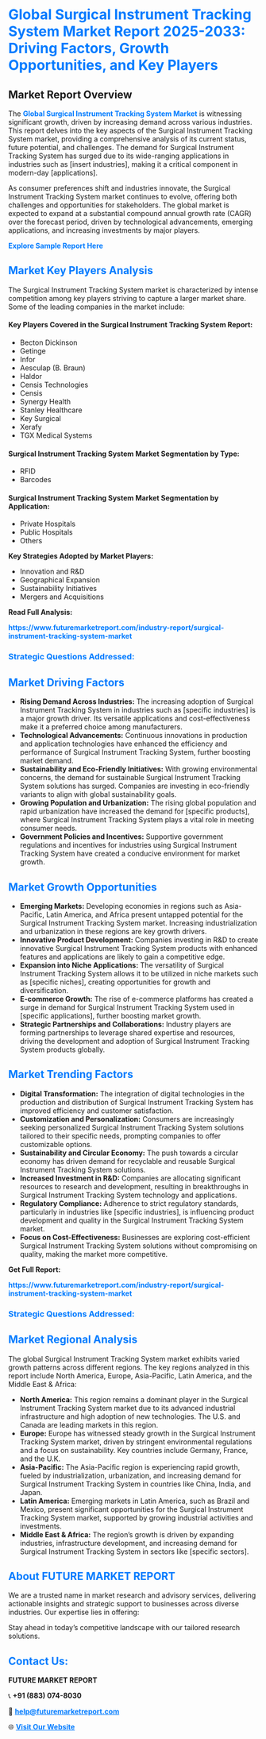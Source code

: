 <h1 style="color: #007BFF;">Global Surgical Instrument Tracking System Market Report 2025-2033: Driving Factors, Growth Opportunities, and Key Players</h1>

<section id="overview">
<h2>Market Report Overview</h2>
<p>The <a href="https://www.futuremarketreport.com/industry-report/surgical-instrument-tracking-system-market" style="color: #007BFF; text-decoration: none;"><strong>Global Surgical Instrument Tracking System Market</strong></a> is witnessing significant growth, driven by increasing demand across various industries. This report delves into the key aspects of the Surgical Instrument Tracking System market, providing a comprehensive analysis of its current status, future potential, and challenges. The demand for Surgical Instrument Tracking System has surged due to its wide-ranging applications in industries such as [insert industries], making it a critical component in modern-day [applications].</p>
<p>As consumer preferences shift and industries innovate, the Surgical Instrument Tracking System market continues to evolve, offering both challenges and opportunities for stakeholders. The global market is expected to expand at a substantial compound annual growth rate (CAGR) over the forecast period, driven by technological advancements, emerging applications, and increasing investments by major players.</p>
</section>

<section id="overview">
<p><a href="https://www.futuremarketreport.com/request-sample/reportId=80298" style="color: #007BFF; text-decoration: none;"><strong>Explore Sample Report Here</strong></a></p>
</section>

<section id="key-players">
<h2 style="color: #007BFF;">Market Key Players Analysis</h2>
<p>The Surgical Instrument Tracking System market is characterized by intense competition among key players striving to capture a larger market share. Some of the leading companies in the market include:</p>
<h4>Key Players Covered in the Surgical Instrument Tracking System Report:</h4>
<ul><li>Becton Dickinson</li><li>Getinge</li><li>Infor</li><li>Aesculap (B. Braun)</li><li>Haldor</li><li>Censis Technologies</li><li>Censis</li><li>Synergy Health</li><li>Stanley Healthcare</li><li>Key Surgical</li><li>Xerafy</li><li>TGX Medical Systems</li></ul>
<h4>Surgical Instrument Tracking System Market Segmentation by Type:</h4>
<ul><li>RFID</li><li>Barcodes</li></ul>

<h4>Surgical Instrument Tracking System Market Segmentation by Application:</h4>
<ul><li>Private Hospitals</li><li>Public Hospitals</li><li>Others</li></ul>
<p><strong>Key Strategies Adopted by Market Players:</strong></p>
<ul>
<li>Innovation and R&D</li>
<li>Geographical Expansion</li>
<li>Sustainability Initiatives</li>
<li>Mergers and Acquisitions</li>
</ul>
</section>

<section>
<p><strong>Read Full Analysis: </strong></p><a href="https://www.futuremarketreport.com/industry-report/surgical-instrument-tracking-system-market" style="color: #007BFF; text-decoration: none;"><strong>https://www.futuremarketreport.com/industry-report/surgical-instrument-tracking-system-market</strong></a>
<h3 style="color: #007BFF;">Strategic Questions Addressed:</h3>
</section>

<section id="driving-factors">
<h2 style="color: #007BFF;">Market Driving Factors</h2>
<ul>
<li><strong>Rising Demand Across Industries:</strong> The increasing adoption of Surgical Instrument Tracking System in industries such as [specific industries] is a major growth driver. Its versatile applications and cost-effectiveness make it a preferred choice among manufacturers.</li>
<li><strong>Technological Advancements:</strong> Continuous innovations in production and application technologies have enhanced the efficiency and performance of Surgical Instrument Tracking System, further boosting market demand.</li>
<li><strong>Sustainability and Eco-Friendly Initiatives:</strong> With growing environmental concerns, the demand for sustainable Surgical Instrument Tracking System solutions has surged. Companies are investing in eco-friendly variants to align with global sustainability goals.</li>
<li><strong>Growing Population and Urbanization:</strong> The rising global population and rapid urbanization have increased the demand for [specific products], where Surgical Instrument Tracking System plays a vital role in meeting consumer needs.</li>
<li><strong>Government Policies and Incentives:</strong> Supportive government regulations and incentives for industries using Surgical Instrument Tracking System have created a conducive environment for market growth.</li>
</ul>
</section>

<section id="growth-opportunities">
<h2 style="color: #007BFF;">Market Growth Opportunities</h2>
<ul>
<li><strong>Emerging Markets:</strong> Developing economies in regions such as Asia-Pacific, Latin America, and Africa present untapped potential for the Surgical Instrument Tracking System market. Increasing industrialization and urbanization in these regions are key growth drivers.</li>
<li><strong>Innovative Product Development:</strong> Companies investing in R&D to create innovative Surgical Instrument Tracking System products with enhanced features and applications are likely to gain a competitive edge.</li>
<li><strong>Expansion into Niche Applications:</strong> The versatility of Surgical Instrument Tracking System allows it to be utilized in niche markets such as [specific niches], creating opportunities for growth and diversification.</li>
<li><strong>E-commerce Growth:</strong> The rise of e-commerce platforms has created a surge in demand for Surgical Instrument Tracking System used in [specific applications], further boosting market growth.</li>
<li><strong>Strategic Partnerships and Collaborations:</strong> Industry players are forming partnerships to leverage shared expertise and resources, driving the development and adoption of Surgical Instrument Tracking System products globally.</li>
</ul>
</section>

<section id="trending-factors">
<h2 style="color: #007BFF;">Market Trending Factors</h2>
<ul>
<li><strong>Digital Transformation:</strong> The integration of digital technologies in the production and distribution of Surgical Instrument Tracking System has improved efficiency and customer satisfaction.</li>
<li><strong>Customization and Personalization:</strong> Consumers are increasingly seeking personalized Surgical Instrument Tracking System solutions tailored to their specific needs, prompting companies to offer customizable options.</li>
<li><strong>Sustainability and Circular Economy:</strong> The push towards a circular economy has driven demand for recyclable and reusable Surgical Instrument Tracking System solutions.</li>
<li><strong>Increased Investment in R&D:</strong> Companies are allocating significant resources to research and development, resulting in breakthroughs in Surgical Instrument Tracking System technology and applications.</li>
<li><strong>Regulatory Compliance:</strong> Adherence to strict regulatory standards, particularly in industries like [specific industries], is influencing product development and quality in the Surgical Instrument Tracking System market.</li>
<li><strong>Focus on Cost-Effectiveness:</strong> Businesses are exploring cost-efficient Surgical Instrument Tracking System solutions without compromising on quality, making the market more competitive.</li>
</ul>
</section>

<section>
<p><strong>Get Full Report: </strong></p><a href="https://www.futuremarketreport.com/industry-report/surgical-instrument-tracking-system-market" style="color: #007BFF; text-decoration: none;"><strong>https://www.futuremarketreport.com/industry-report/surgical-instrument-tracking-system-market</strong></a>
<h3 style="color: #007BFF;">Strategic Questions Addressed:</h3>
</section>


<section id="regional-analysis">
<h2 style="color: #007BFF;">Market Regional Analysis</h2>
<p>The global Surgical Instrument Tracking System market exhibits varied growth patterns across different regions. The key regions analyzed in this report include North America, Europe, Asia-Pacific, Latin America, and the Middle East & Africa:</p>
<ul>
<li><strong>North America:</strong> This region remains a dominant player in the Surgical Instrument Tracking System market due to its advanced industrial infrastructure and high adoption of new technologies. The U.S. and Canada are leading markets in this region.</li>
<li><strong>Europe:</strong> Europe has witnessed steady growth in the Surgical Instrument Tracking System market, driven by stringent environmental regulations and a focus on sustainability. Key countries include Germany, France, and the U.K.</li>
<li><strong>Asia-Pacific:</strong> The Asia-Pacific region is experiencing rapid growth, fueled by industrialization, urbanization, and increasing demand for Surgical Instrument Tracking System in countries like China, India, and Japan.</li>
<li><strong>Latin America:</strong> Emerging markets in Latin America, such as Brazil and Mexico, present significant opportunities for the Surgical Instrument Tracking System market, supported by growing industrial activities and investments.</li>
<li><strong>Middle East & Africa:</strong> The region’s growth is driven by expanding industries, infrastructure development, and increasing demand for Surgical Instrument Tracking System in sectors like [specific sectors].</li>
</ul>
</section>

<footer>
<h2 style="color: #007BFF;">About FUTURE MARKET REPORT</h2>
<p>We are a trusted name in market research and advisory services, delivering actionable insights and strategic support to businesses across diverse industries. Our expertise lies in offering:</p>

<p>Stay ahead in today’s competitive landscape with our tailored research solutions.</p>

<h2 style="color: #007BFF;">Contact Us:</h2>
<p><strong>FUTURE MARKET REPORT</strong></p>
<p>📞 <strong>+91 (883) 074-8030</strong></p>
<p>📧 <strong><a href="mailto:help@futuremarketreport.com" style="color: #007BFF;">help@futuremarketreport.com</a></strong></p>
<p>🌐 <strong><a href="https://www.futuremarketreport.com/" style="color: #007BFF;">Visit Our Website</a></strong></p>
</footer>